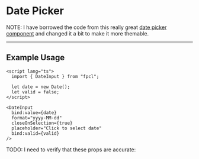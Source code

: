 <script lang="ts">
  import { Calendar, DateInput } from "/src/lib";

  let date = new Date();
  let valid = false;
  $: console.log("VALID:", valid);
</script>


# Date Picker

NOTE: I have borrowed the code from this really great <a href="https://github.com/probablykasper/date-picker-svelte." class="underline primary">date picker component</a> and changed it a bit to make it more themable.

---

## Example Usage

<DateInput
  bind:value={date}
  format="yyyy-MM-dd"
  size="md"
  closeOnSelection={true}
  placeholder="Click to select date"
  bind:valid={valid}
/>


```svelte
<script lang="ts">
  import { DateInput } from "fpcl";

  let date = new Date();
  let valid = false;
</script>

<DateInput
  bind:value={date}
  format="yyyy-MM-dd"
  closeOnSelection={true}
  placeholder="Click to select date"
  bind:valid={valid}
/>
```

TODO: I need to verify that these props are accurate:
<Calendar
  bind:value={date}
  format="yyyy-MM-dd"
  closeOnSelection={true}
  placeholder="Click to select date"
  bind:valid={valid}
/>


<style>
  .date-time-field {

    & input {
      padding: 10px;
    }
  }
</style>
